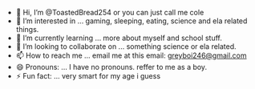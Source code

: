 - 👋 Hi, I’m @ToastedBread254 or you can just call me cole
- 👀 I’m interested in ... gaming, sleeping, eating, science and ela related things.
- 🌱 I’m currently learning ... more about myself and school stuff.
- 💞️ I’m looking to collaborate on ... something science or ela related.
- 📫 How to reach me ... email me at this email: greyboi246@gmail.com
- 😄 Pronouns: ... I have no pronouns. reffer to me as a boy.
- ⚡ Fun fact: ... very smart for my age i guess

<!---
ToastedBread254/ToastedBread254 is a ✨ special ✨ repository because its `README.md` (this file) appears on your GitHub profile.
You can click the Preview link to take a look at your changes.
--->
